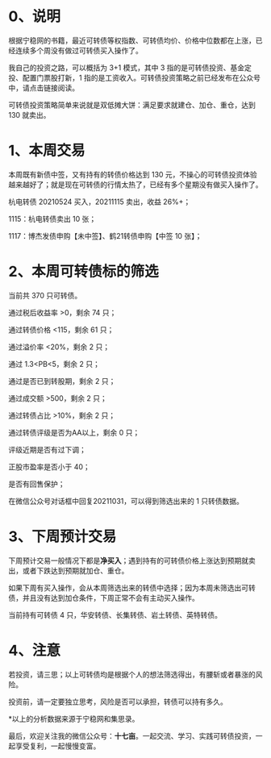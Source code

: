 # 0、说明

根据宁稳网的书籍，最近可转债等权指数、可转债均价、价格中位数都在上涨，已经连续多个周没有做过可转债买入操作了。

我自己的投资之路，可以概括为 3+1 模式，其中 3 指的是可转债投资、基金定投、配置门票股打新，1 指的是工资收入。可转债投资策略之前已经发布在公众号中，请点击链接阅读。

可转债投资策略简单来说就是双低摊大饼：满足要求就建仓、加仓、重仓，达到 130 就卖出。

# 1、本周交易

本周既有新债中签，又有持有的转债价格达到 130 元，不操心的可转债投资体验越来越好了；就是现在可转债的行情太热了，已经有多个星期没有做买入操作了。

杭电转债 20210524 买入，20211115 卖出，收益 26%+；

1115：杭电转债卖出 10 张；

1117：博杰发债申购【未中签】、鹤21转债申购【中签 10 张】；

# 2、本周可转债标的筛选

当前共 370 只可转债。

通过税后收益率 >0，剩余 74 只；

通过转债价格 <115，剩余 61 只；

通过溢价率 <20%，剩余 2 只；

通过 1.3<PB<5，剩余 2 只；

通过是否已到转股期，剩余 2 只；

通过成交额 >500，剩余 2 只；

通过转债占比 >10%，剩余 2 只；

通过转债评级是否为AA以上，剩余 0 只；

评级近期是否有过下调；

正股市盈率是否小于 40；

是否有回售保护；

在微信公众号对话框中回复20211031，可以得到筛选出来的 1 只转债数据。

# 3、下周预计交易

下周预计交易一般情况下都是**净买入**；遇到持有的可转债价格上涨达到预期就卖出，或者下跌达到预期就加仓、重仓。

如果下周有买入操作，会从本周筛选出来的转债中选择；因为本周未筛选出可转债，并且没有达到加仓条件，下周正常不会有主动买入操作。

当前持有可转债 4 只，华安转债、长集转债、岩土转债、英特转债。

# 4、注意

若投资，请三思；以上可转债均是根据个人的想法筛选得出，有腰斩或者暴涨的风险。

投资前，请一定要独立思考，风险是否可以承担，转债可以持有多久。

*以上的分析数据来源于宁稳网和集思录。

最后，欢迎关注我的微信公众号：**十七亩**。一起交流、学习、实践可转债投资，一起享受复利，一起慢慢变富。